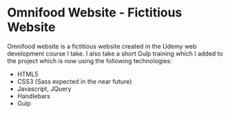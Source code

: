 # Omnifood Website - Fictitious Website

Omnifood website is a fictitious website created in the Udemy web development course I take. <brZ>
I also take a short Gulp training which I added to the project which is now using the following technologies:

  - HTML5
  - CSS3 (Sass expected in the near future)
  - Javascript, JQuery
  - Handlebars
  - Gulp
